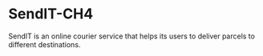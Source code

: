 # SendIT-CH4
SendIT is an online courier service that helps its users to deliver parcels to different destinations.

